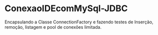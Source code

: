 # ConexaoIDEcomMySql-JDBC
Encapsulando a Classe ConnectionFactory e fazendo testes de Inserção, remoção, listagem e pool de conexões limitada.
